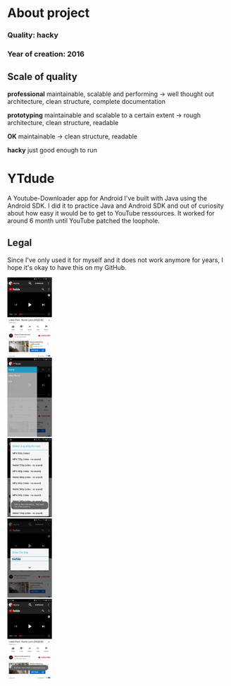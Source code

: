 # About project
### Quality: **hacky**
### Year of creation: 2016

## Scale of quality
**professional**
maintainable, scalable and performing -> well thought out architecture, clean structure, complete documentation

**prototyping**
maintainable and scalable to a certain extent -> rough architecture, clean structure, readable

**OK**
maintainable -> clean structure, readable

**hacky**
just good enough to run

# YTdude
A Youtube-Downloader app for Android I've built with Java using the Android SDK. I did it to practice Java and Android SDK and out of curiosity about how easy it would be to get to YouTube ressources. It worked for around 6 month until YouTube patched the loophole.

## Legal
Since I've only used it for myself and it does not work anymore for years, I hope it's okay to have this on my GitHub.

<div>
	<div style="float:left"><img src="readme-img/YTdude-1.jpg" width="20%"></div>
	<div style="float:left"><img src="readme-img/YTdude-2.jpg" width="20%"></div>
	<div style="float:left"><img src="readme-img/YTdude-3.jpg" width="20%"></div>
	<div style="float:left"><img src="readme-img/YTdude-4.jpg" width="20%"></div>
	<div style="float:left"><img src="readme-img/YTdude-5.jpg" width="20%"></div>
</div>